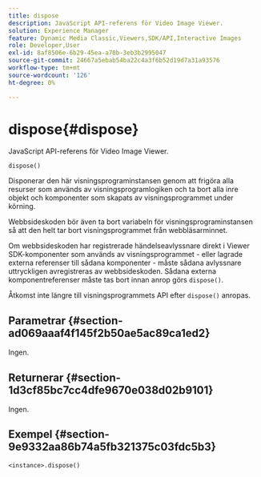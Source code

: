 ```yaml
---
title: dispose
description: JavaScript API-referens för Video Image Viewer.
solution: Experience Manager
feature: Dynamic Media Classic,Viewers,SDK/API,Interactive Images
role: Developer,User
exl-id: 8af8506e-6b29-45ea-a70b-3eb3b2995047
source-git-commit: 24667a5ebab54ba22c4a3f6b52d19d7a31a93576
workflow-type: tm+mt
source-wordcount: '126'
ht-degree: 0%

---
```


# dispose{#dispose}

JavaScript API-referens för Video Image Viewer.

`dispose()`

Disponerar den här visningsprograminstansen genom att frigöra alla resurser som används av visningsprogramlogiken och ta bort alla inre objekt och komponenter som skapats av visningsprogrammet under körning.

Webbsideskoden bör även ta bort variabeln för visningsprograminstansen så att den helt tar bort visningsprogrammet från webbläsarminnet.

Om webbsideskoden har registrerade händelseavlyssnare direkt i Viewer SDK-komponenter som används av visningsprogrammet - eller lagrade externa referenser till sådana komponenter - måste sådana avlyssnare uttryckligen avregistreras av webbsideskoden. Sådana externa komponentreferenser måste tas bort innan anrop görs `dispose()`.

Åtkomst inte längre till visningsprogrammets API efter `dispose()` anropas.

## Parametrar {#section-ad069aaaf4f145f2b50ae5ac89ca1ed2}

Ingen.

## Returnerar {#section-1d3cf85bc7cc4dfe9670e038d02b9101}

Ingen.

## Exempel {#section-9e9332aa86b74a5fb321375c03fdc5b3}

```
<instance>.dispose()
```
